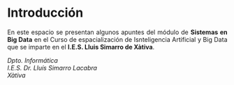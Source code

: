 # Introducción
<p align="justify">
En este espacio se presentan algunos apuntes del módulo de <b>Sistemas en Big Data</b> en el Curso de espacialización de Isnteligencia Artificial y Big Data que se imparte en el <b>I.E.S. Lluis Simarro de Xàtiva</b>.

  _Dpto. Informática_  
_I.E.S. Dr. Lluís Simarro Lacabra_  
_Xàtiva_

